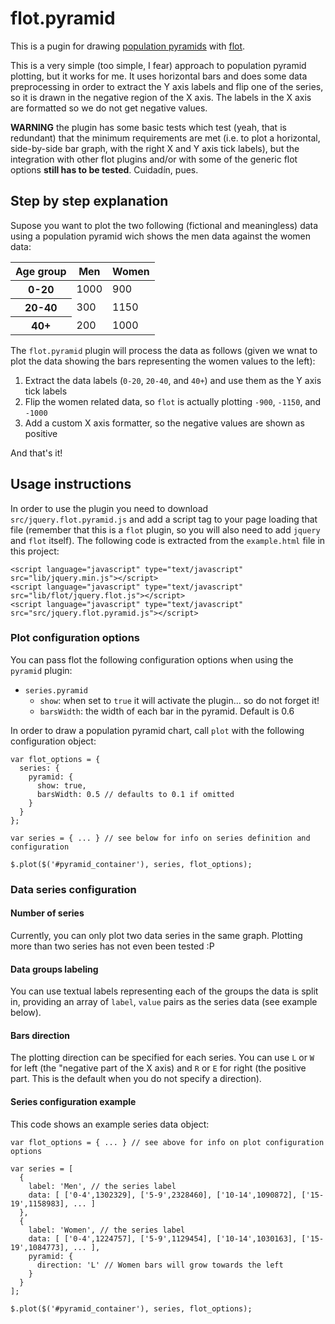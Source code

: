 flot.pyramid
============

This is a pugin for drawing [population pyramids](http://en.wikipedia.org/wiki/Population_pyramid) with [flot](http://code.google.com/p/flot/).

This is a very simple (too simple, I fear) approach to population pyramid plotting, but it works for me. It uses horizontal bars and does some data preprocessing in order to extract the Y axis labels and flip one of the series, so it is drawn in the negative region of the X axis. The labels in the X axis are formatted so we do not get negative values.

**WARNING** the plugin has some basic tests which test (yeah, that is redundant) that the minimum requirements are met (i.e. to plot a horizontal, side-by-side bar graph, with the right X and Y axis tick labels), but the integration with other flot plugins and/or with some of the generic flot options **still has to be tested**. Cuidadín, pues.

Step by step explanation
------------------------

Supose you want to plot the two following (fictional and meaningless) data using a population pyramid wich shows the men data against the women data:

<table>
  <thead>
    <tr>
      <th>Age group</th><th>Men</th><th>Women</th>
    </tr>
  </thead>
  <tbody>
    <tr>
      <th>0-20</th><td>1000</td><td>900</td>
    </tr>
    <tr>
      <th>20-40</th><td>300</td><td>1150</td>
    </tr>
    <tr>
      <th>40+</th><td>200</td><td>1000</td>
    </tr>
  </tbody>
</table>

The `flot.pyramid` plugin will process the data as follows (given we wnat to plot the data showing the bars representing the women values to the left):

1.  Extract the data labels (`0-20`, `20-40`, and `40+`) and use them as the Y axis tick labels
2.  Flip the women related data, so `flot` is actually plotting `-900`, `-1150`, and `-1000`
3.  Add a custom X axis formatter, so the negative values are shown as positive

And that's it!

Usage instructions
------------------

In order to use the plugin you need to download `src/jquery.flot.pyramid.js` and add a script tag to your page loading that file (remember that this is a `flot` plugin, so you will also need to add `jquery` and `flot` itself). The following code is extracted from the `example.html` file in this project:

    <script language="javascript" type="text/javascript" src="lib/jquery.min.js"></script>
    <script language="javascript" type="text/javascript" src="lib/flot/jquery.flot.js"></script>
    <script language="javascript" type="text/javascript" src="src/jquery.flot.pyramid.js"></script>

### Plot configuration options

You can pass flot the following configuration options when using the `pyramid` plugin:

* `series.pyramid`
  * `show`: when set to `true` it will activate the plugin... so do not forget it!
  * `barsWidth`: the width of each bar in the pyramid. Default is 0.6

In order to draw a population pyramid chart, call `plot` with the following configuration object:

    var flot_options = {
      series: {
        pyramid: {
          show: true,
          barsWidth: 0.5 // defaults to 0.1 if omitted
        }
      }
    };

    var series = { ... } // see below for info on series definition and configuration

    $.plot($('#pyramid_container'), series, flot_options);

### Data series configuration

#### Number of series

Currently, you can only plot two data series in the same graph. Plotting more than two series has not even been tested :P

#### Data groups labeling

You can use textual labels representing each of the groups the data is split in, providing an array of `label`, `value` pairs as the series data (see example below).

#### Bars direction

The plotting direction can be specified for each series. You can use `L`
or `W` for left (the "negative part of the X axis) and `R` or `E` for
right (the positive part. This is the default when you do not specify a direction).

#### Series configuration example

This code shows an example series data object:

    var flot_options = { ... } // see above for info on plot configuration options

    var series = [
      {
        label: 'Men', // the series label
        data: [ ['0-4',1302329], ['5-9',2328460], ['10-14',1090872], ['15-19',1158983], ... ]
      },
      {
        label: 'Women', // the series label
        data: [ ['0-4',1224757], ['5-9',1129454], ['10-14',1030163], ['15-19',1084773], ... ],
        pyramid: {
          direction: 'L' // Women bars will grow towards the left
        }
      }
    ];

    $.plot($('#pyramid_container'), series, flot_options);
